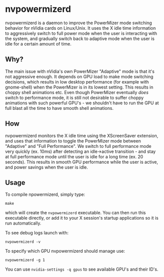 nvpowermizerd
=============

nvpowermizerd is a daemon to improve the PowerMizer mode switching behavior for
nVidia cards on Linux/Unix. It uses the X idle time information to aggressively
switch to full power mode when the user is interacting with the system, and
gradually switch back to adaptive mode when the user is idle for a certain
amount of time.

## Why?

The main issue with nVidia's own PowerMizer "Adaptive" mode is that it's not
aggressive enough. It depends on GPU load to make mode switching decisions,
which results in low desktop performance (for example with gnome-shell) when
the PowerMizer is in its lowest setting. This results in choppy shell animations
etc. Even though PowerMizer eventually *does* switch to performance mode, it is
still not desirable to suffer choppy animations with such powerful GPU's - we
shouldn't have to run the GPU at full blast all the time to have smooth shell
animations.

## How

nvpowermizerd monitors the X idle time using the XScreenSaver extension, and
uses that information to toggle the PowerMizer mode between "Adaptive" and
"Full Performance". We switch to full performance mode very quickly (ex. 10ms)
after detecting an idle->active transition - and stay at full performance mode
until the user is idle for a long time (ex. 20 seconds). This results in smooth
GPU performance while the user is active, and power savings when the user is
idle.

## Usage

To compile npowermizerd, simply type:

    make

which will create the `nvpowermizerd` executable. You can then run this
executable directly, or add it to your X session's startup applications so
it is run automatically.

To see debug logs launch with:

    nvpowermizerd -v

To specify which GPU nvpowermizerd should manage use:

    nvpowermizerd -g 1

You can use `nvidia-settings -q gpus` to see available GPU's and their ID's.

